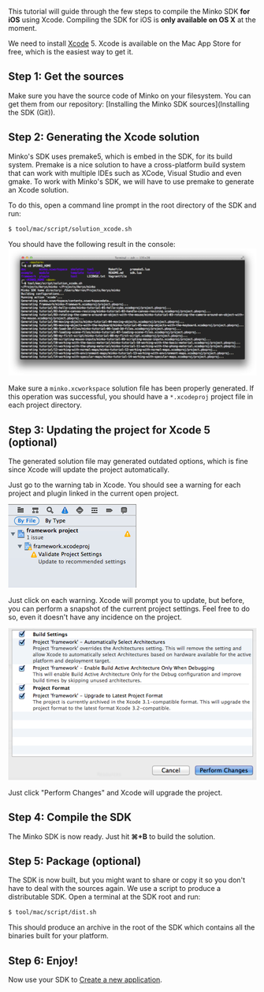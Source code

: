 This tutorial will guide through the few steps to compile the Minko SDK **for iOS** using Xcode. Compiling the SDK for iOS is **only available on OS X** at the moment.

We need to install [Xcode](https://developer.apple.com/xcode/) 5. Xcode is available on the Mac App Store for free, which is the easiest way to get it.

Step 1: Get the sources
-----------------------

Make sure you have the source code of Minko on your filesystem. You can get them from our repository: [Installing the Minko SDK sources](Installing the SDK (Git)).

Step 2: Generating the Xcode solution
-------------------------------------

Minko's SDK uses premake5, which is embed in the SDK, for its build system. Premake is a nice solution to have a cross-platform build system that can work with multiple IDEs such as XCode, Visual Studio and even gmake. To work with Minko's SDK, we will have to use premake to generate an Xcode solution.

To do this, open a command line prompt in the root directory of the SDK and run:


```bash
$ tool/mac/script/solution_xcode.sh 
```


You should have the following result in the console: ![](../image/Solution_minko_xcode.png "fig:../image/Solution_minko_xcode.png")

Make sure a `minko.xcworkspace` solution file has been properly generated. If this operation was successful, you should have a `*.xcodeproj` project file in each project directory.

Step 3: Updating the project for Xcode 5 (optional)
---------------------------------------------------

The generated solution file may generated outdated options, which is fine since Xcode will update the project automatically.

Just go to the warning tab in Xcode. You should see a warning for each project and plugin linked in the current open project.

![](../image/Xcode_project_update.png "../image/Xcode_project_update.png")

Just click on each warning. Xcode will prompt you to update, but before, you can perform a snapshot of the current project settings. Feel free to do so, even it doesn't have any incidence on the project.

![](../image/Xcode_project_snapshot.png "../image/Xcode_project_snapshot.png")

Just click "Perform Changes" and Xcode will upgrade the project.

Step 4: Compile the SDK
-----------------------

The Minko SDK is now ready. Just hit **⌘+B** to build the solution.

Step 5: Package (optional)
--------------------------

The SDK is now built, but you might want to share or copy it so you don't have to deal with the sources again. We use a script to produce a distributable SDK. Open a terminal at the SDK root and run:


```bash
$ tool/mac/script/dist.sh 
```


This should produce an archive in the root of the SDK which contains all the binaries built for your platform.

Step 6: Enjoy!
--------------

Now use your SDK to [Create a new application](../tutorial/Create_a_new_application.md).

